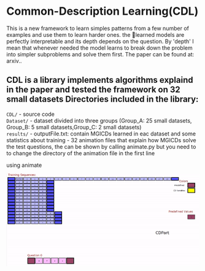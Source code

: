 # Common-Description Learning(CDL)
This is a new framework to learn simples patterns from a few number of examples and use them to learn harder ones. the learned models
are perfectly interpretable and its depth depends on the question. By 'depth' I mean that whenever needed the model learns to break down the problem into simpler subproblems and solve them first.
The paper can be found at: arxiv..   
     
CDL is a library implements algorithms explaind in the paper and tested the framework on 32 small datasets
Directories included in the library:
-----------------------------------
`CDL/`   - source code  
`Dataset/`   - dataset divided into three groups (Group_A: 25 small datasets, Group_B: 5 small datasets,Group_C: 2 small datasets)  
`results/`   - outputFile.txt: contain MGICDs learned in eac dataset and some statistics about training
             - 32 animation files that explain how MGICDs solve the test questions, the can be shown by calling animate.py but you                       need to to change the directory of the animation file in the first line
   
using 
animate





![demo](GifFiles/Group_b_dataset_2.gif)

